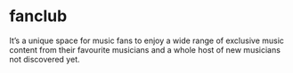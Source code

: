 # fanclub
It’s a unique space for music fans to enjoy a wide range of exclusive music content from their favourite musicians and a whole host of new musicians not discovered yet.
